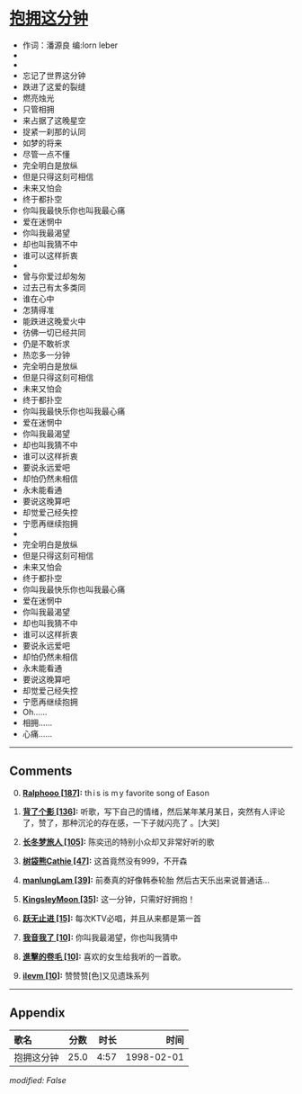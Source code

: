 # [抱拥这分钟](https://music.163.com/song?id=26075156)

* 作词：潘源良 编:lorn leber
*
*
* 忘记了世界这分钟
* 跌进了这爱的裂缝
* 燃亮烛光
* 只管相拥
* 来占据了这晚星空
* 捉紧一刹那的认同
* 如梦的将来
* 尽管一点不懂
* 完全明白是放纵
* 但是只得这刻可相信
* 未来又怕会
* 终于都扑空
* 你叫我最快乐你也叫我最心痛
* 爱在迷惘中
* 你叫我最渴望
* 却也叫我猜不中
* 谁可以这样折衷
* 
* 曾与你爱过却匆匆
* 过去己有太多类同
* 谁在心中
* 怎猜得准
* 能跌进这晚爱火中
* 彷佛一切已经共同
* 仍是不敢祈求
* 热恋多一分钟
* 完全明白是放纵
* 但是只得这刻可相信
* 未来又怕会
* 终于都扑空
* 你叫我最快乐你也叫我最心痛
* 爱在迷惘中
* 你叫我最渴望
* 却也叫我猜不中
* 谁可以这样折衷
* 要说永远爱吧
* 却怕仍然未相信
* 永未能看通
* 要说这晚算吧
* 却觉爱己经失控
* 宁愿再继续抱拥
* 
* 完全明白是放纵
* 但是只得这刻可相信
* 未来又怕会
* 终于都扑空
* 你叫我最快乐你也叫我最心痛
* 爱在迷惘中
* 你叫我最渴望
* 却也叫我猜不中
* 谁可以这样折衷
* 要说永远爱吧
* 却怕仍然未相信
* 永未能看通
* 要说这晚算吧
* 却觉爱己经失控
* 宁愿再继续抱拥
* Oh......
* 相拥......
* 心痛......


---

## Comments
0. **[Ralphooo \[187\]](https://music.163.com/#/user/home?id=1769488):**  th i s is m y favorite song of Eason

1. **[背了个影 \[136\]](https://music.163.com/#/user/home?id=26852587):** 听歌，写下自己的情绪，然后某年某月某日，突然有人评论了，赞了，那种沉沦的存在感，一下子就闪亮了 。[大哭]

2. **[长冬梦旅人 \[105\]](https://music.163.com/#/user/home?id=82183748):** 陈奕迅的特别小众却又非常好听的歌

3. **[树袋熊Cathie \[47\]](https://music.163.com/#/user/home?id=86265833):** 这首竟然没有999，不开森

4. **[manlungLam \[39\]](https://music.163.com/#/user/home?id=52633343):** 前奏真的好像韩泰轮胎 然后古天乐出来说普通话…

5. **[KingsleyMoon \[35\]](https://music.163.com/#/user/home?id=35170859):** 这一分钟，只需好好拥抱！

6. **[跃无止进 \[15\]](https://music.163.com/#/user/home?id=52912081):** 每次KTV必唱，并且从来都是第一首

7. **[我音我了 \[10\]](https://music.163.com/#/user/home?id=59860258):** 你叫我最渴望，你也叫我猜中

8. **[進擊的卷毛 \[10\]](https://music.163.com/#/user/home?id=38663447):** 喜欢的女生给我听的一首歌。

9. **[ilevm \[10\]](https://music.163.com/#/user/home?id=82979772):** 赞赞赞[色]又见遗珠系列



---

## Appendix

|歌名|分数|时长|时间|
|:---|:---:|---:|---:|
|抱拥这分钟|25.0|4:57|1998-02-01

*modified: False*